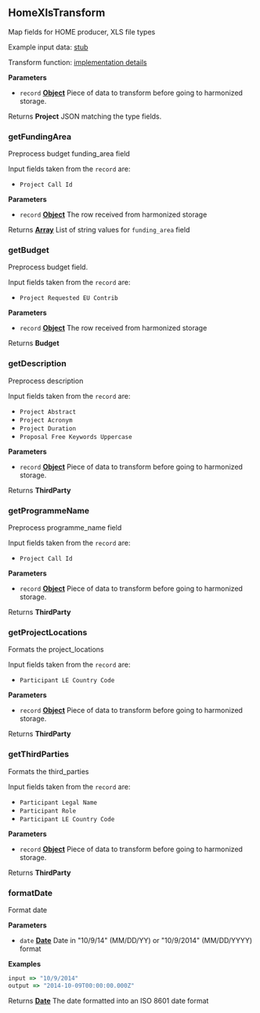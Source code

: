 <!-- Generated by documentation.js. Update this documentation by updating the source code. -->

## HomeXlsTransform

Map fields for HOME producer, XLS file types

Example input data: [stub][1]

Transform function: [implementation details][2]

**Parameters**

-   `record` **[Object][3]** Piece of data to transform before going to harmonized storage.

Returns **Project** JSON matching the type fields.

### getFundingArea

Preprocess budget funding_area field

Input fields taken from the `record` are:

-   `Project Call Id`

**Parameters**

-   `record` **[Object][3]** The row received from harmonized storage

Returns **[Array][4]** List of string values for `funding_area` field

### getBudget

Preprocess budget field.

Input fields taken from the `record` are:

-   `Project Requested EU Contrib`

**Parameters**

-   `record` **[Object][3]** The row received from harmonized storage

Returns **Budget** 

### getDescription

Preprocess description

Input fields taken from the `record` are:

-   `Project Abstract`
-   `Project Acronym`
-   `Project Duration`
-   `Proposal Free Keywords Uppercase`

**Parameters**

-   `record` **[Object][3]** Piece of data to transform before going to harmonized storage.

Returns **ThirdParty** 

### getProgrammeName

Preprocess programme_name field

Input fields taken from the `record` are:

-   `Project Call Id`

**Parameters**

-   `record` **[Object][3]** Piece of data to transform before going to harmonized storage.

Returns **ThirdParty** 

### getProjectLocations

Formats the project_locations

Input fields taken from the `record` are:

-   `Participant LE Country Code`

**Parameters**

-   `record` **[Object][3]** Piece of data to transform before going to harmonized storage.

Returns **ThirdParty** 

### getThirdParties

Formats the third_parties

Input fields taken from the `record` are:

-   `Participant Legal Name`
-   `Participant Role`
-   `Participant LE Country Code`

**Parameters**

-   `record` **[Object][3]** Piece of data to transform before going to harmonized storage.

Returns **ThirdParty** 

### formatDate

Format date

**Parameters**

-   `date` **[Date][5]** Date in "10/9/14" (MM/DD/YY) or "10/9/2014" (MM/DD/YYYY) format

**Examples**

```javascript
input => "10/9/2014"
output => "2014-10-09T00:00:00.000Z"
```

Returns **[Date][5]** The date formatted into an ISO 8601 date format

[1]: https://github.com/ec-europa/eubfr-data-lake/blob/master/services/ingestion/etl/home/xls/test/stubs/record.json

[2]: https://github.com/ec-europa/eubfr-data-lake/blob/master/services/ingestion/etl/home/xls/src/lib/transform.js

[3]: https://developer.mozilla.org/docs/Web/JavaScript/Reference/Global_Objects/Object

[4]: https://developer.mozilla.org/docs/Web/JavaScript/Reference/Global_Objects/Array

[5]: https://developer.mozilla.org/docs/Web/JavaScript/Reference/Global_Objects/Date
